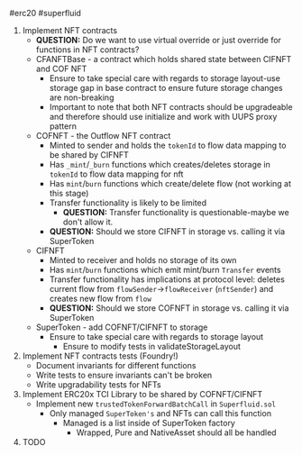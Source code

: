 #erc20 #superfluid

1. Implement NFT contracts
	- **QUESTION:** Do we want to use virtual override or just override for functions in NFT contracts?
	- CFANFTBase - a contract which holds shared state between CIFNFT and COF NFT
		- Ensure to take special care with regards to storage layout-use storage gap in base contract to ensure future storage changes are non-breaking
		- Important to note that both NFT contracts should be upgradeable and therefore should use initialize and work with UUPS proxy pattern
	- COFNFT - the Outflow NFT contract
		- Minted to sender and holds the `tokenId` to flow data mapping to be shared by CIFNFT
		- Has `_mint`/`_burn` functions which creates/deletes storage in `tokenId` to flow data mapping for nft
		- Has `mint`/`burn` functions which create/delete flow (not working at this stage)
		- Transfer functionality is likely to be limited
			- **QUESTION:** Transfer functionality is questionable-maybe we don't allow it.
		- **QUESTION:** Should we store CIFNFT in storage vs. calling it via SuperToken
	- CIFNFT
		- Minted to receiver and holds no storage of its own
		- Has `mint`/`burn` functions which emit mint/burn `Transfer` events
		- Transfer functionality has implications at protocol level: deletes current flow from `flowSender`->`flowReceiver` (`nftSender`) and creates new flow from `flow`
		- **QUESTION:** Should we store COFNFT in storage vs. calling it via SuperToken
	- SuperToken - add COFNFT/CIFNFT to storage
		- Ensure to take special care with regards to storage layout
			- Ensure to modify tests in validateStorageLayout
2. Implement NFT contracts tests (Foundry!)
	- Document invariants for different functions
	- Write tests to ensure invariants can't be broken
	- Write upgradability tests for NFTs
3. Implement ERC20x TCI Library to be shared by COFNFT/CIFNFT
	- Implement new `trustedTokenForwardBatchCall` in `Superfluid.sol`
		- Only managed `SuperToken's` and NFTs can call this function
			- Managed is a list inside of SuperToken factory
				- Wrapped, Pure and NativeAsset should all be handled
4. TODO